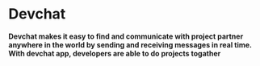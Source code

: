 # Devchat
**Devchat makes it easy to  find and communicate with project partner  anywhere in the world by sending and receiving messages in real time. With devchat app, developers are able to do projects togather**
